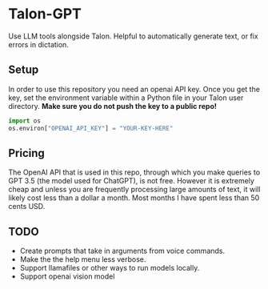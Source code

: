 # Talon-GPT

Use LLM tools alongside Talon. Helpful to automatically generate text, or fix errors in dictation.

## Setup

In order to use this repository you need an openai API key. Once you get the key, set the environment variable within a Python file in your Talon user directory. **Make sure you do not push the key to a public repo!**

```python
import os
os.environ["OPENAI_API_KEY"] = "YOUR-KEY-HERE"
```

## Pricing

The OpenAI API that is used in this repo, through which you make queries to GPT 3.5 (the model used for ChatGPT), is not free. However it is extremely cheap and unless you are frequently processing large amounts of text, it will likely cost less than a dollar a month.  Most months I have spent less than 50 cents USD.

## TODO

- Create prompts that take in arguments from voice commands.
- Make the the help menu less verbose.
- Support llamafiles or other ways to run models locally.
- Support openai vision model
